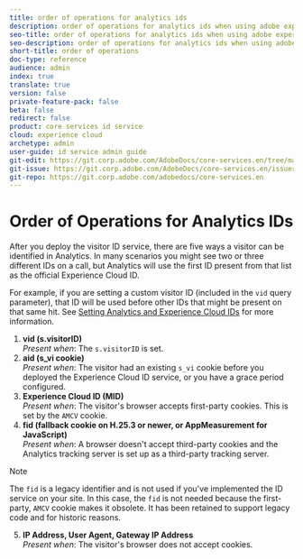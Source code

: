```yaml
---
title: order of operations for analytics ids
description: order of operations for analytics ids when using adobe experience cloud id servicei
seo-title: order of operations for analytics ids when using adobe experience cloud id service
seo-description: order of operations for analytics ids when using adobe experience cloud id service
short-title: order of operations
doc-type: reference
audience: admin
index: true
translate: true
version: false
private-feature-pack: false
beta: false
redirect: false
product: core services id service
cloud: experience cloud
archetype: admin
user-guide: id service admin guide
git-edit: https://git.corp.adobe.com/AdobeDocs/core-services.en/tree/master/help/id-service/reference/reference-analytics/reference-analytics-order-operations.md
git-issue: https://git.corp.adobe.com/AdobeDocs/core-services.en/issues/new
git-repo: https://git.corp.adobe.com/adobedocs/core-services.en
---
```

<!--Meta Data Values

**Required Meta for search optimization and page data**

title: free text string

description: free text string

seo-title: free text string

seo-description: free text string

**Optional Meta for extended capabilities**

audience:
all (default), admin, developer, end-user
 
index: true (default), false
 
translate:
true (default), false
 
doc-type:
reference (default), tutorials

version:
false (default), Classic, Standard, 6.5, 6.4, 6.3, 6.2
 
private-feature-pack:
false (default), true
 
beta:
false (default), true
 
redirect:
false (default), pathname
-->

# Order of Operations for Analytics IDs

After you deploy the visitor ID service, there are five ways a visitor can be identified in Analytics. In many scenarios you might see two or three different IDs on a call, but Analytics will use the first ID present from that list as the official Experience Cloud ID. 

For example, if you are setting a custom visitor ID (included in the `vid` query parameter), that ID will be used before other IDs that might be present on that same hit. See [Setting Analytics and Experience Cloud IDs](reference-analytics-ids.md) for more information.

1. **vid (s.visitorID)**\
*Present when*: The `s.visitorID` is set.
1. **aid (s_vi cookie)**\
*Present when*: The visitor had an existing `s_vi` cookie before you deployed the Experience Cloud ID service, or you have a grace period configured.
1. **Experience Cloud ID (MID)**\
*Present when*: The visitor's browser accepts first-party cookies. This is set by the `AMCV` cookie.
1. **fid (fallback cookie on H.25.3 or newer, or AppMeasurement for JavaScript)**\
*Present when*: A browser doesn't accept third-party cookies and the Analytics tracking server is set up as a third-party tracking server.

>[!NOTE]
>The `fid` is a legacy identifier and is not used if you've implemented the ID service on your site. In this case, the `fid` is not needed because the first-party, `AMCV` cookie makes it obsolete. It has been retained to support legacy code and for historic reasons.

5. **IP Address, User Agent, Gateway IP Address**\
*Present when*: The visitor's browser does not accept cookies.